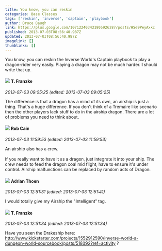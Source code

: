 ```yaml
---
title: You know, you can reskin
categories: Base Classes
tags: ['reskin', 'inverse', 'captain', 'playbook']
author: Bruce Baugh
link: https://plus.google.com/107122403431806926287/posts/HSe9PeyAxkc
published: 2013-07-03T08:56:40.987Z
updated: 2013-07-03T08:56:40.987Z
imagelink: []
thumblinks: []
---
```


You know, you can reskin the Inverse World&#39;s Captain playbook to play a dragon-rider very easily. Playing a dragon may not be much harder. I should write that up.
<div id='comment z12mu1yisqz0vzdn222xg55wekaxj3ugc04'>
  <h4><img src='{{site.baseurl}}//images/avatars/110330901807759406775_photo.jpg'> T. Franzke</h4>
      <p><cite>2013-07-03 09:05:25 (edited: 2013-07-03 09:05:25)</cite></p>
        <p>The difference is that a dragon has a mind of its own, an airship is just a thing. That&#39;s a huge difference. If you don&#39;t think of a Tremaire like scenario then the other players lack stuff to do in the <del>airship</del> dragon. There are a lot of problems you need to think about.</p>
</div>
        

<div id='comment z12mu1yisqz0vzdn222xg55wekaxj3ugc04'>
  <h4><img src='{{site.baseurl}}//images/avatars/109642651284569232843_photo.jpg'> Rob Cain</h4>
      <p><cite>2013-07-03 11:59:53 (edited: 2013-07-03 11:59:53)</cite></p>
        <p>An airship also has a crew.<br /><br />If you really want to have it as a dragon, just integrate it into your ship. The crew needs to feed the dragon coal mid flight, have to ensure it&#39;s under control. Airship malfunctions can be replaced by random acts of Dragon.</p>
</div>
        

<div id='comment z12mu1yisqz0vzdn222xg55wekaxj3ugc04'>
  <h4><img src='{{site.baseurl}}//images/avatars/113847025671240258531_photo.jpg'> Adrian Thoen</h4>
      <p><cite>2013-07-03 12:51:31 (edited: 2013-07-03 12:51:41)</cite></p>
        <p>I would totally give my Airship the &quot;Intelligent&quot; tag.</p>
</div>
        

<div id='comment z12mu1yisqz0vzdn222xg55wekaxj3ugc04'>
  <h4><img src='{{site.baseurl}}//images/avatars/110330901807759406775_photo.jpg'> T. Franzke</h4>
      <p><cite>2013-07-03 12:51:34 (edited: 2013-07-03 12:51:34)</cite></p>
        <p>Have you seen the Drakeship here:<br /><a href="http://www.kickstarter.com/projects/1552912590/inverse-world-a-dungeon-world-sourcebook/posts/518092?ref=activity" class="ot-anchor">http://www.kickstarter.com/projects/1552912590/inverse-world-a-dungeon-world-sourcebook/posts/518092?ref=activity</a> ?</p>
</div>
        